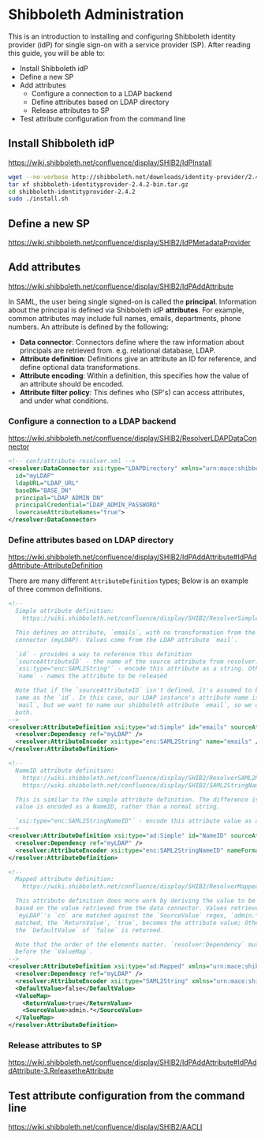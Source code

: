 # Shibboleth Administration

This is an introduction to installing and configuring Shibboleth identity
provider (idP) for single sign-on with a service provider (SP). After reading
this guide, you will be able to:

- Install Shibboleth idP
- Define a new SP
- Add attributes
  - Configure a connection to a LDAP backend
  - Define attributes based on LDAP directory
  - Release attributes to SP
- Test attribute configuration from the command line

## Install Shibboleth idP

https://wiki.shibboleth.net/confluence/display/SHIB2/IdPInstall

```sh
wget --no-verbose http://shibboleth.net/downloads/identity-provider/2.4.2/shibboleth-identityprovider-2.4.2-bin.tar.gz
tar xf shibboleth-identityprovider-2.4.2-bin.tar.gz
cd shibboleth-identityprovider-2.4.2
sudo ./install.sh
```

## Define a new SP

https://wiki.shibboleth.net/confluence/display/SHIB2/IdPMetadataProvider

## Add attributes

https://wiki.shibboleth.net/confluence/display/SHIB2/IdPAddAttribute

In SAML, the user being single signed-on is called the **principal**.
Information about the principal is defined via Shibboleth idP **attributes**.
For example, common attributes may include full names, emails, departments,
phone numbers. An attribute is defined by the following:

- **Data connector**: Connectors define where the raw information about principals are retrieved from. e.g. relational database, LDAP.
- **Attribute definition**: Definitions give an attribute an ID for reference, and define optional data transformations.
- **Attribute encoding**: Within a definition, this specifies how the value of an attribute should be encoded.
- **Attribute filter policy**: This defines who (SP's) can access attributes, and under what conditions.

### Configure a connection to a LDAP backend

https://wiki.shibboleth.net/confluence/display/SHIB2/ResolverLDAPDataConnector

```xml
<!-- conf/attribute-resolver.xml -->
<resolver:DataConnector xsi:type="LDAPDirectory" xmlns="urn:mace:shibboleth:2.0:resolver:dc"
  id="myLDAP"
  ldapURL="LDAP_URL"
  baseDN="BASE_DN"
  principal="LDAP_ADMIN_DN"
  principalCredential="LDAP_ADMIN_PASSWORD"
  lowercaseAttributeNames="true">
</resolver:DataConnector>
```

### Define attributes based on LDAP directory

https://wiki.shibboleth.net/confluence/display/SHIB2/IdPAddAttribute#IdPAddAttribute-AttributeDefinition

There are many different `AttributeDefinition` types; Below is an example of
three common definitions.

```xml
<!--
  Simple attribute definition:
    https://wiki.shibboleth.net/confluence/display/SHIB2/ResolverSimpleAttributeDefinition

  This defines an attribute, `emails`, with no transformation from the data
  connector (myLDAP). Values come from the LDAP attribute `mail`.

  `id` - provides a way to reference this definition
  `sourceAttributeID` - the name of the source attribute from resolver:Dependency. e.g. `mail` is the attribute returned by `myLDAP`.
  `xsi:type="enc:SAML2String"` - encode this attribute as a string. Other encoders at https://wiki.shibboleth.net/confluence/display/SHIB2/IdPAddAttribute#IdPAddAttribute-AttributeEncoding
  `name` - names the attribute to be released

  Note that if the `sourceAttributeID` isn't defined, it's assumed to be the
  same as the `id`. In this case, our LDAP instance's attribute name is
  `mail`, but we want to name our shibboleth attribute `email`, so we define
  both.
-->
<resolver:AttributeDefinition xsi:type="ad:Simple" id="emails" sourceAttributeID="mail">
  <resolver:Dependency ref="myLDAP" />
  <resolver:AttributeEncoder xsi:type="enc:SAML2String" name="emails" />
</resolver:AttributeDefinition>

<!--
  NameID attribute definition:
    https://wiki.shibboleth.net/confluence/display/SHIB2/ResolverSAML2NameIDAttributeDefinition
    https://wiki.shibboleth.net/confluence/display/SHIB2/SAML2StringNameIDEncoder

  This is similar to the simple attribute definition. The difference is the
  value is encoded as a NameID, rather than a normal string.

  `xsi:type="enc:SAML2StringNameID"` - encode this attribute value as a NameID
-->
<resolver:AttributeDefinition xsi:type="ad:Simple" id="NameID" sourceAttributeID="uid">
  <resolver:Dependency ref="myLDAP" />
  <resolver:AttributeEncoder xsi:type="enc:SAML2StringNameID" nameFormat="urn:oasis:names:tc:SAML:1.1:nameid-format:unspecified" />
</resolver:AttributeDefinition>

<!--
  Mapped attribute definition:
    https://wiki.shibboleth.net/confluence/display/SHIB2/ResolverMappedAttributeDefinition

  This attribute definition does more work by deriving the value to be released
  based on the value retrieved from the data connector. Values retrieved from
  `myLDAP`'s `cn` are matched against the `SourceValue` regex, `admin.*`. If
  matched, the `ReturnValue`, `true`, becomes the attribute value; Otherwise,
  the `DefaultValue` of `false` is returned.

  Note that the order of the elements matter. `resolver:Dependency` must come
  before the `ValueMap`.
-->
<resolver:AttributeDefinition xsi:type="ad:Mapped" xmlns="urn:mace:shibboleth:2.0:resolver:ad" id="administrator" sourceAttributeID="cn">
  <resolver:Dependency ref="myLDAP" />
  <resolver:AttributeEncoder xsi:type="SAML2String" xmlns="urn:mace:shibboleth:2.0:attribute:encoder" name="administrator" />
  <DefaultValue>false</DefaultValue>
  <ValueMap>
    <ReturnValue>true</ReturnValue>
    <SourceValue>admin.*</SourceValue>
  </ValueMap>
</resolver:AttributeDefinition>
```

### Release attributes to SP

https://wiki.shibboleth.net/confluence/display/SHIB2/IdPAddAttribute#IdPAddAttribute-3.ReleasetheAttribute

## Test attribute configuration from the command line

https://wiki.shibboleth.net/confluence/display/SHIB2/AACLI
